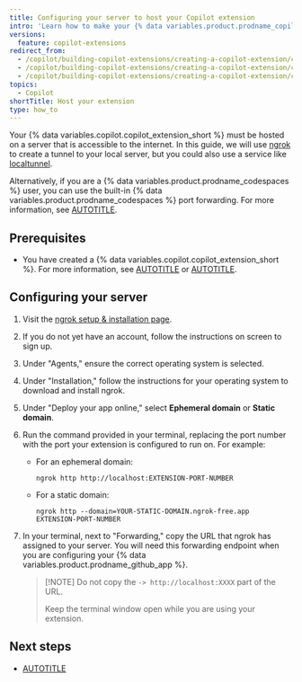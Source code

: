 ```yaml
---
title: Configuring your server to host your Copilot extension
intro: 'Learn how to make your {% data variables.product.prodname_copilot_short %} extension accessible to the internet.'
versions:
  feature: copilot-extensions
redirect_from:
  - /copilot/building-copilot-extensions/creating-a-copilot-extension/configuring-your-server-to-deploy-your-copilot-agent
  - /copilot/building-copilot-extensions/creating-a-copilot-extension/configuring-your-server-to-host-your-copilot-agent
  - /copilot/building-copilot-extensions/creating-a-copilot-extension/configuring-your-server-to-host-your-copilot-extension
topics:
  - Copilot
shortTitle: Host your extension
type: how_to
---
```


Your {% data variables.copilot.copilot_extension_short %} must be hosted on a server that is accessible to the internet. In this guide, we will use [ngrok](https://ngrok.com/) to create a tunnel to your local server, but you could also use a service like [localtunnel](https://localtunnel.github.io/www/).

Alternatively, if you are a {% data variables.product.prodname_codespaces %} user, you can use the built-in {% data variables.product.prodname_codespaces %} port forwarding. For more information, see [AUTOTITLE](/codespaces/developing-in-a-codespace/forwarding-ports-in-your-codespace).

## Prerequisites

* You have created a {% data variables.copilot.copilot_extension_short %}. For more information, see [AUTOTITLE](/copilot/building-copilot-extensions/building-a-copilot-agent-for-your-copilot-extension) or [AUTOTITLE](/copilot/building-copilot-extensions/building-a-copilot-skillset-for-your-copilot-extension).

## Configuring your server

1. Visit the [ngrok setup & installation page](https://dashboard.ngrok.com/get-started/setup/).
1. If you do not yet have an account, follow the instructions on screen to sign up.
1. Under "Agents," ensure the correct operating system is selected.
1. Under "Installation," follow the instructions for your operating system to download and install ngrok.
1. Under "Deploy your app online," select **Ephemeral domain** or **Static domain**.
1. Run the command provided in your terminal, replacing the port number with the port your extension is configured to run on. For example:

    * For an ephemeral domain:

        ```shell copy
        ngrok http http://localhost:EXTENSION-PORT-NUMBER
        ```

    * For a static domain:

        ```shell copy
        ngrok http --domain=YOUR-STATIC-DOMAIN.ngrok-free.app EXTENSION-PORT-NUMBER
        ```

1. In your terminal, next to "Forwarding," copy the URL that ngrok has assigned to your server. You will need this forwarding endpoint when you are configuring your {% data variables.product.prodname_github_app %}.

    > [!NOTE] Do not copy the `-> http://localhost:XXXX` part of the URL.
    >
    > Keep the terminal window open while you are using your extension.

## Next steps

* [AUTOTITLE](/copilot/building-copilot-extensions/creating-a-copilot-extension/creating-a-github-app-for-your-copilot-extension)
